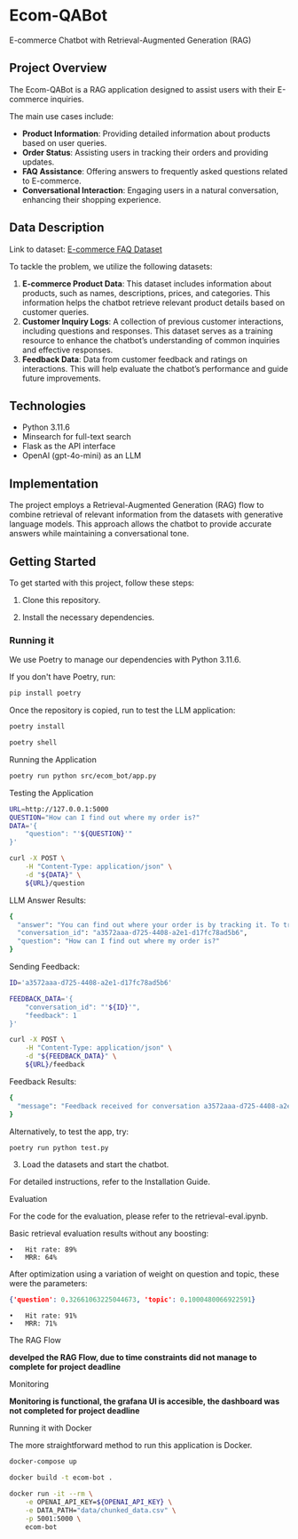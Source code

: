 # Ecom-QABot

E-commerce Chatbot with Retrieval-Augmented Generation (RAG)

## Project Overview

The Ecom-QABot is a RAG application designed to assist users with their E-commerce inquiries.

The main use cases include:

- **Product Information**: Providing detailed information about products based on user queries.
- **Order Status**: Assisting users in tracking their orders and providing updates.
- **FAQ Assistance**: Offering answers to frequently asked questions related to E-commerce.
- **Conversational Interaction**: Engaging users in a natural conversation, enhancing their shopping experience.

## Data Description

Link to dataset: [E-commerce FAQ Dataset](https://www.kaggle.com/datasets/saadmakhdoom/ecommerce-faq-chatbot-dataset)

To tackle the problem, we utilize the following datasets:

1. **E-commerce Product Data**: This dataset includes information about products, such as names, descriptions, prices, and categories. This information helps the chatbot retrieve relevant product details based on customer queries.
2. **Customer Inquiry Logs**: A collection of previous customer interactions, including questions and responses. This dataset serves as a training resource to enhance the chatbot’s understanding of common inquiries and effective responses.
3. **Feedback Data**: Data from customer feedback and ratings on interactions. This will help evaluate the chatbot’s performance and guide future improvements.

## Technologies

- Python 3.11.6
- Minsearch for full-text search
- Flask as the API interface
- OpenAI (gpt-4o-mini) as an LLM

## Implementation

The project employs a Retrieval-Augmented Generation (RAG) flow to combine retrieval of relevant information from the datasets with generative language models. This approach allows the chatbot to provide accurate answers while maintaining a conversational tone.

## Getting Started

To get started with this project, follow these steps:

1. Clone this repository.
   
2. Install the necessary dependencies.

### Running it

We use Poetry to manage our dependencies with Python 3.11.6.

If you don't have Poetry, run:

```bash
pip install poetry
```

Once the repository is copied, run to test the LLM application:

```bash
poetry install
```

```bash
poetry shell
```
Running the Application

```bash
poetry run python src/ecom_bot/app.py
```

Testing the Application


```bash
URL=http://127.0.0.1:5000
QUESTION="How can I find out where my order is?"
DATA='{
    "question": "'${QUESTION}'"
}'

curl -X POST \
    -H "Content-Type: application/json" \
    -d "${DATA}" \
    ${URL}/question
```

LLM Answer Results:

```bash
{
  "answer": "You can find out where your order is by tracking it. To track your order, log into your account and navigate to the 'Order History' section. There, you will find the tracking information for your shipment.",
  "conversation_id": "a3572aaa-d725-4408-a2e1-d17fc78ad5b6",
  "question": "How can I find out where my order is?"
}
```

Sending Feedback:

```bash
ID='a3572aaa-d725-4408-a2e1-d17fc78ad5b6'

FEEDBACK_DATA='{
    "conversation_id": "'${ID}'",
    "feedback": 1
}'

curl -X POST \
    -H "Content-Type: application/json" \
    -d "${FEEDBACK_DATA}" \
    ${URL}/feedback
```

Feedback Results:

```bash
{
  "message": "Feedback received for conversation a3572aaa-d725-4408-a2e1-d17fc78ad5b6: 1"
}
```

Alternatively, to test the app, try:

```bash
poetry run python test.py
```


3.	Load the datasets and start the chatbot.

For detailed instructions, refer to the Installation Guide.

Evaluation

For the code for the evaluation, please refer to the retrieval-eval.ipynb.

Basic retrieval evaluation results without any boosting:

	•	Hit rate: 89%
	•	MRR: 64%

After optimization using a variation of weight on question and topic, these were the parameters:

```json
{'question': 0.32661063225044673, 'topic': 0.1000480066922591}
```

	•	Hit rate: 91%
	•	MRR: 71%


The RAG Flow

**develped the RAG Flow, due to time constraints did not manage to complete for project deadline**

Monitoring

**Monitoring is functional, the grafana UI is accesible, the dashboard was not completed for project deadline**

Running it with Docker

The more straightforward method to run this application is Docker.


```bash
docker-compose up
```

```bash
docker build -t ecom-bot .

docker run -it --rm \
    -e OPENAI_API_KEY=${OPENAI_API_KEY} \
    -e DATA_PATH="data/chunked_data.csv" \
    -p 5001:5000 \
    ecom-bot
```

